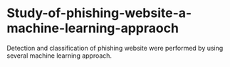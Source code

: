 # Study-of-phishing-website-a-machine-learning-appraoch
Detection and classification of phishing website were performed by using several machine learning approach.
